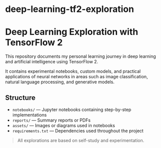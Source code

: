 # deep-learning-tf2-exploration

# Deep Learning Exploration with TensorFlow 2

This repository documents my personal learning journey in deep learning and artificial intelligence using TensorFlow 2.

It contains experimental notebooks, custom models, and practical applications of neural networks in areas such as image classification, natural language processing, and generative models.

## Structure

- `notebooks/` — Jupyter notebooks containing step-by-step implementations
- `reports/` — Summary reports or PDFs
- `assets/` — Images or diagrams used in notebooks
- `requirements.txt` — Dependencies used throughout the project

> All explorations are based on self-study and experimentation.
